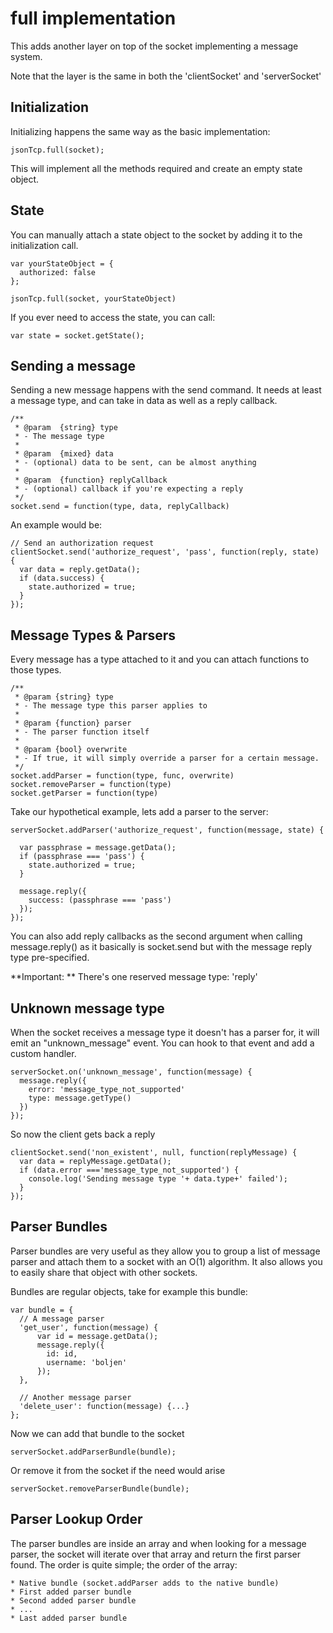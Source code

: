 # full implementation

This adds another layer on top of the socket implementing a message system.

Note that the layer is the same in both the 'clientSocket' and 'serverSocket'

## Initialization

Initializing happens the same way as the basic implementation:

    jsonTcp.full(socket);

This will implement all the methods required and create an empty state object.

## State

You can manually attach a state object to the socket by adding it to the
initialization call.

    var yourStateObject = {
      authorized: false
    };

    jsonTcp.full(socket, yourStateObject)

If you ever need to access the state, you can call:

    var state = socket.getState();

## Sending a message

Sending a new message happens with the send command. It needs at least a message
type, and can take in data as well as a reply callback.

    /**
     * @param  {string} type
     * - The message type
     *
     * @param  {mixed} data
     * - (optional) data to be sent, can be almost anything
     *
     * @param  {function} replyCallback
     * - (optional) callback if you're expecting a reply
     */
    socket.send = function(type, data, replyCallback)

An example would be:

    // Send an authorization request
    clientSocket.send('authorize_request', 'pass', function(reply, state) {
      var data = reply.getData();
      if (data.success) {
        state.authorized = true;
      }
    });

## Message Types & Parsers

Every message has a type attached to it and you can attach functions to those
types.

    /**
     * @param {string} type
     * - The message type this parser applies to
     *
     * @param {function} parser
     * - The parser function itself
     *
     * @param {bool} overwrite
     * - If true, it will simply override a parser for a certain message.
     */
    socket.addParser = function(type, func, overwrite)
    socket.removeParser = function(type)
    socket.getParser = function(type)

Take our hypothetical example, lets add a parser to the server:

    serverSocket.addParser('authorize_request', function(message, state) {

      var passphrase = message.getData();
      if (passphrase === 'pass') {
        state.authorized = true;
      }

      message.reply({
        success: (passphrase === 'pass')
      });
    });

You can also add reply callbacks as the second argument when calling
message.reply() as it basically is socket.send but with the message reply type
pre-specified.

**Important: ** There's one reserved message type: 'reply'

## Unknown message type

When the socket receives a message type it doesn't has a parser for, it will
emit an "unknown_message" event. You can hook to that event and add a custom
handler.

    serverSocket.on('unknown_message', function(message) {
      message.reply({
        error: 'message_type_not_supported'
        type: message.getType()
      })
    });

So now the client gets back a reply

    clientSocket.send('non_existent', null, function(replyMessage) {
      var data = replyMessage.getData();
      if (data.error ==='message_type_not_supported') {
        console.log('Sending message type '+ data.type+' failed');
      }
    });

## Parser Bundles

Parser bundles are very useful as they allow you to group a list of message
parser and attach them to a socket with an O(1) algorithm. It also allows you to
easily share that object with other sockets.

Bundles are regular objects, take for example this bundle:

    var bundle = {
      // A message parser
      'get_user', function(message) {
          var id = message.getData();
          message.reply({
            id: id,
            username: 'boljen'
          });
      },

      // Another message parser
      'delete_user': function(message) {...}
    };

Now we can add that bundle to the socket

    serverSocket.addParserBundle(bundle);

Or remove it from  the socket if the need would arise

    serverSocket.removeParserBundle(bundle);

## Parser Lookup Order

The parser bundles are inside an array and when looking for a message parser,
the socket will iterate over that array and return the first parser found. The
order is quite simple; the order of the array:

    * Native bundle (socket.addParser adds to the native bundle)
    * First added parser bundle
    * Second added parser bundle
    * ...
    * Last added parser bundle
